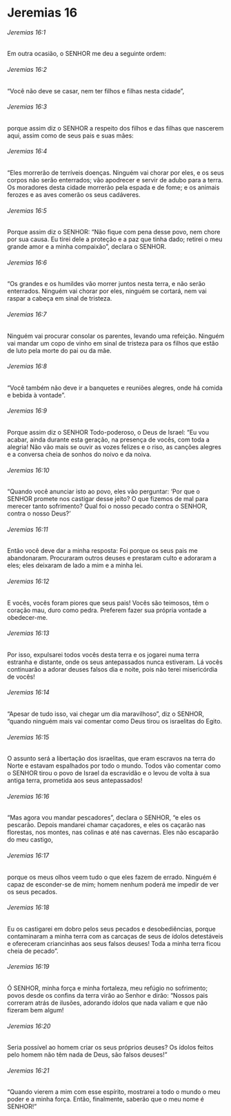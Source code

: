 # Jeremias 16

###### Jeremias 16:1

Em outra ocasião, o SENHOR me deu a seguinte ordem:

###### Jeremias 16:2

“Você não deve se casar, nem ter filhos e filhas nesta cidade”,

###### Jeremias 16:3

porque assim diz o SENHOR a respeito dos filhos e das filhas que nascerem aqui, assim como de seus pais e suas mães:

###### Jeremias 16:4

“Eles morrerão de terríveis doenças. Ninguém vai chorar por eles, e os seus corpos não serão enterrados; vão apodrecer e servir de adubo para a terra. Os moradores desta cidade morrerão pela espada e de fome; e os animais ferozes e as aves comerão os seus cadáveres.

###### Jeremias 16:5

Porque assim diz o SENHOR: “Não fique com pena desse povo, nem chore por sua causa. Eu tirei dele a proteção e a paz que tinha dado; retirei o meu grande amor e a minha compaixão”, declara o SENHOR.

###### Jeremias 16:6

“Os grandes e os humildes vão morrer juntos nesta terra, e não serão enterrados. Ninguém vai chorar por eles, ninguém se cortará, nem vai raspar a cabeça em sinal de tristeza.

###### Jeremias 16:7

Ninguém vai procurar consolar os parentes, levando uma refeição. Ninguém vai mandar um copo de vinho em sinal de tristeza para os filhos que estão de luto pela morte do pai ou da mãe.

###### Jeremias 16:8

“Você também não deve ir a banquetes e reuniões alegres, onde há comida e bebida à vontade”.

###### Jeremias 16:9

Porque assim diz o SENHOR Todo-poderoso, o Deus de Israel: “Eu vou acabar, ainda durante esta geração, na presença de vocês, com toda a alegria! Não vão mais se ouvir as vozes felizes e o riso, as canções alegres e a conversa cheia de sonhos do noivo e da noiva.

###### Jeremias 16:10

“Quando você anunciar isto ao povo, eles vão perguntar: ‘Por que o SENHOR promete nos castigar desse jeito? O que fizemos de mal para merecer tanto sofrimento? Qual foi o nosso pecado contra o SENHOR, contra o nosso Deus?’

###### Jeremias 16:11

Então você deve dar a minha resposta: Foi porque os seus pais me abandonaram. Procuraram outros deuses e prestaram culto e adoraram a eles; eles deixaram de lado a mim e a minha lei.

###### Jeremias 16:12

E vocês, vocês foram piores que seus pais! Vocês são teimosos, têm o coração mau, duro como pedra. Preferem fazer sua própria vontade a obedecer-me.

###### Jeremias 16:13

Por isso, expulsarei todos vocês desta terra e os jogarei numa terra estranha e distante, onde os seus antepassados nunca estiveram. Lá vocês continuarão a adorar deuses falsos dia e noite, pois não terei misericórdia de vocês!

###### Jeremias 16:14

“Apesar de tudo isso, vai chegar um dia maravilhoso”, diz o SENHOR, “quando ninguém mais vai comentar como Deus tirou os israelitas do Egito.

###### Jeremias 16:15

O assunto será a libertação dos israelitas, que eram escravos na terra do Norte e estavam espalhados por todo o mundo. Todos vão comentar como o SENHOR tirou o povo de Israel da escravidão e o levou de volta à sua antiga terra, prometida aos seus antepassados!

###### Jeremias 16:16

“Mas agora vou mandar pescadores”, declara o SENHOR, “e eles os pescarão. Depois mandarei chamar caçadores, e eles os caçarão nas florestas, nos montes, nas colinas e até nas cavernas. Eles não escaparão do meu castigo,

###### Jeremias 16:17

porque os meus olhos veem tudo o que eles fazem de errado. Ninguém é capaz de esconder-se de mim; homem nenhum poderá me impedir de ver os seus pecados.

###### Jeremias 16:18

Eu os castigarei em dobro pelos seus pecados e desobediências, porque contaminaram a minha terra com as carcaças de seus de ídolos detestáveis e ofereceram criancinhas aos seus falsos deuses! Toda a minha terra ficou cheia de pecado”.

###### Jeremias 16:19

Ó SENHOR, minha força e minha fortaleza, meu refúgio no sofrimento; povos desde os confins da terra virão ao Senhor e dirão: “Nossos pais correram atrás de ilusões, adorando ídolos que nada valiam e que não fizeram bem algum!

###### Jeremias 16:20

Seria possível ao homem criar os seus próprios deuses? Os ídolos feitos pelo homem não têm nada de Deus, são falsos deuses!”

###### Jeremias 16:21

“Quando vierem a mim com esse espírito, mostrarei a todo o mundo o meu poder e a minha força. Então, finalmente, saberão que o meu nome é SENHOR!”

